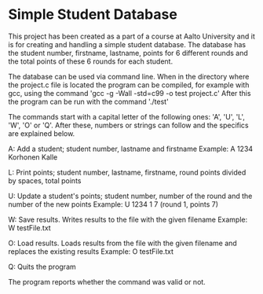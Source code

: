 # Simple Student Database

This project has been created as a part of a course at Aalto University and it is for creating and handling a simple student database.
The database has the student number, firstname, lastname,
points for 6 different rounds and the total points of these 6 rounds for each student.

The database can be used via command line.
When in the directory where the project.c file is located
the program can be compiled, for example with gcc, using the command
'gcc -g -Wall -std=c99 -o test project.c'
After this the program can be run with the command
'./test'

The commands start with a capital letter of the following ones:
'A', 'U', 'L', 'W', 'O' or 'Q'.
After these, numbers or strings can follow and the specifics are explained below.

A: Add a student; student number, lastname and firstname
Example: A 1234 Korhonen Kalle

L: Print points; student number, lastname, firstname,
round points divided by spaces, total points

U: Update a student's points; student number,
number of the round and the number of the new points
Example: U 1234 1 7
(round 1, points 7)

W: Save results. Writes results to the file with the given filename
Example: W testFile.txt

O: Load results. Loads results from the file with the given filename
and replaces the existing results
Example: O testFile.txt

Q: Quits the program

The program reports whether the command was valid or not.
